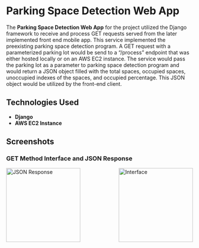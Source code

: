 # Parking Space Detection Web App

The **Parking Space Detection Web App** for the project utilized the Django framework to receive and process GET requests served from the later implemented front end mobile app. This service implemented the preexisting parking space detection program. A GET request with a parameterized parking lot would be send to a “/process” endpoint that was either hosted locally or on an AWS EC2 instance. The service would pass the parking lot as a parameter to parking space detection program and would return a JSON object filled with the total spaces, occupied spaces, unoccupied indexes of the spaces, and occupied percentage. This JSON object would be utilized by the front-end client.

## Technologies Used
- **Django**
-  **AWS EC2 Instance**

## Screenshots

### GET Method Interface and JSON Response
<div style="display: flex; justify-content: space-between;">
  <img width="200" alt="JSON Response" src="https://github.com/user-attachments/assets/9fed44f9-27a9-41f5-be55-1a0ca7fb42c7">
  <img width="200" alt="Interface" src="https://github.com/user-attachments/assets/f1916707-c516-49f3-9396-034d75f75b26">
</div>
